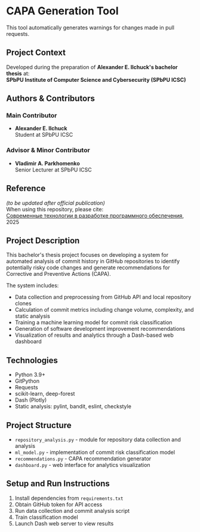 # CAPA Generation Tool

This tool automatically generates warnings for changes made in pull requests.

## Project Context
Developed during the preparation of **Alexander E. Ilchuck's bachelor thesis** at:  
**SPbPU Institute of Computer Science and Cybersecurity (SPbPU ICSC)**

## Authors & Contributors
### Main Contributor
- **Alexander E. Ilchuck**  
  Student at SPbPU ICSC

### Advisor & Minor Contributor
- **Vladimir A. Parkhomenko**  
  Senior Lecturer at SPbPU ICSC

## Reference
*(to be updated after official publication)*  
When using this repository, please cite:  
[Современные технологии в разработке программного обеспечения](https://hsse.spbstu.ru/userfiles/files/1941_sovremennie_tehnologii_s_oblozhkoy.pdf), 2025

## Project Description
This bachelor's thesis project focuses on developing a system for automated analysis of commit history in GitHub repositories to identify potentially risky code changes and generate recommendations for Corrective and Preventive Actions (CAPA).

The system includes:

- Data collection and preprocessing from GitHub API and local repository clones
- Calculation of commit metrics including change volume, complexity, and static analysis
- Training a machine learning model for commit risk classification
- Generation of software development improvement recommendations
- Visualization of results and analytics through a Dash-based web dashboard

## Technologies
- Python 3.9+
- GitPython
- Requests
- scikit-learn, deep-forest
- Dash (Plotly)
- Static analysis: pylint, bandit, eslint, checkstyle

## Project Structure
- `repository_analysis.py` - module for repository data collection and analysis
- `ml_model.py` - implementation of commit risk classification model
- `recommendations.py` - CAPA recommendation generator
- `dashboard.py` - web interface for analytics visualization

## Setup and Run Instructions
1. Install dependencies from `requirements.txt`
2. Obtain GitHub token for API access
3. Run data collection and commit analysis script
4. Train classification model
5. Launch Dash web server to view results
